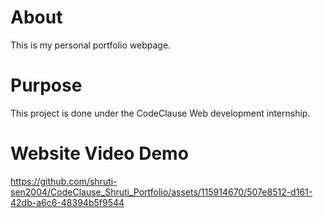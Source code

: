 # About
This is my personal portfolio webpage. 

# Purpose
This project is done under the CodeClause Web development internship. 

# Website Video Demo


https://github.com/shruti-sen2004/CodeClause_Shruti_Portfolio/assets/115914670/507e8512-d161-42db-a6c6-48394b5f9544

